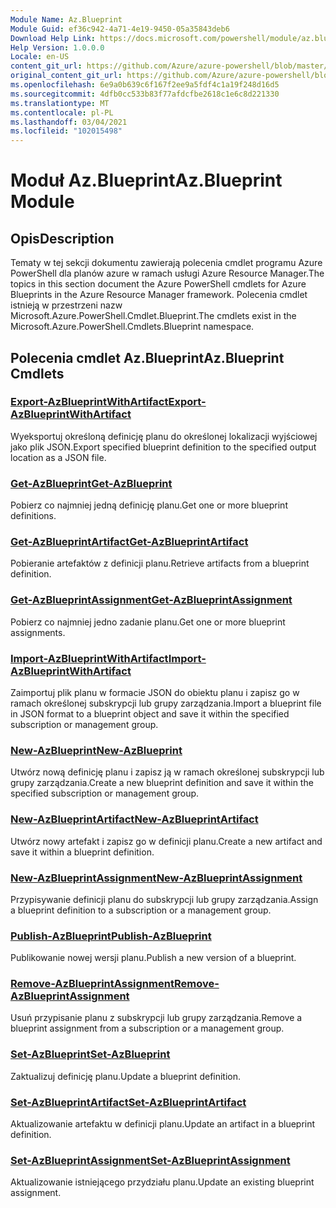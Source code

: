 ```yaml
---
Module Name: Az.Blueprint
Module Guid: ef36c942-4a71-4e19-9450-05a35843deb6
Download Help Link: https://docs.microsoft.com/powershell/module/az.blueprint
Help Version: 1.0.0.0
Locale: en-US
content_git_url: https://github.com/Azure/azure-powershell/blob/master/src/Blueprint/Blueprint/help/Az.Blueprint.md
original_content_git_url: https://github.com/Azure/azure-powershell/blob/master/src/Blueprint/Blueprint/help/Az.Blueprint.md
ms.openlocfilehash: 6e9a0b639c6f167f2ee9a5fdf4c1a19f248d16d5
ms.sourcegitcommit: 4dfb0cc533b83f77afdcfbe2618c1e6c8d221330
ms.translationtype: MT
ms.contentlocale: pl-PL
ms.lasthandoff: 03/04/2021
ms.locfileid: "102015498"
---
```

# <span data-ttu-id="c505b-101">Moduł Az.Blueprint</span><span class="sxs-lookup"><span data-stu-id="c505b-101">Az.Blueprint Module</span></span>
## <span data-ttu-id="c505b-102">Opis</span><span class="sxs-lookup"><span data-stu-id="c505b-102">Description</span></span>
<span data-ttu-id="c505b-103">Tematy w tej sekcji dokumentu zawierają polecenia cmdlet programu Azure PowerShell dla planów azure w ramach usługi Azure Resource Manager.</span><span class="sxs-lookup"><span data-stu-id="c505b-103">The topics in this section document the Azure PowerShell cmdlets for Azure Blueprints in the Azure Resource Manager framework.</span></span> <span data-ttu-id="c505b-104">Polecenia cmdlet istnieją w przestrzeni nazw Microsoft.Azure.PowerShell.Cmdlet.Blueprint.</span><span class="sxs-lookup"><span data-stu-id="c505b-104">The cmdlets exist in the Microsoft.Azure.PowerShell.Cmdlets.Blueprint namespace.</span></span>

## <span data-ttu-id="c505b-105">Polecenia cmdlet Az.Blueprint</span><span class="sxs-lookup"><span data-stu-id="c505b-105">Az.Blueprint Cmdlets</span></span>
### [<span data-ttu-id="c505b-106">Export-AzBlueprintWithArtifact</span><span class="sxs-lookup"><span data-stu-id="c505b-106">Export-AzBlueprintWithArtifact</span></span>](Export-AzBlueprintWithArtifact.md)
<span data-ttu-id="c505b-107">Wyeksportuj określoną definicję planu do określonej lokalizacji wyjściowej jako plik JSON.</span><span class="sxs-lookup"><span data-stu-id="c505b-107">Export specified blueprint definition to the specified output location as a JSON file.</span></span> 

### [<span data-ttu-id="c505b-108">Get-AzBlueprint</span><span class="sxs-lookup"><span data-stu-id="c505b-108">Get-AzBlueprint</span></span>](Get-AzBlueprint.md)
<span data-ttu-id="c505b-109">Pobierz co najmniej jedną definicję planu.</span><span class="sxs-lookup"><span data-stu-id="c505b-109">Get one or more blueprint definitions.</span></span>

### [<span data-ttu-id="c505b-110">Get-AzBlueprintArtifact</span><span class="sxs-lookup"><span data-stu-id="c505b-110">Get-AzBlueprintArtifact</span></span>](Get-AzBlueprintArtifact.md)
<span data-ttu-id="c505b-111">Pobieranie artefaktów z definicji planu.</span><span class="sxs-lookup"><span data-stu-id="c505b-111">Retrieve artifacts from a blueprint definition.</span></span>

### [<span data-ttu-id="c505b-112">Get-AzBlueprintAssignment</span><span class="sxs-lookup"><span data-stu-id="c505b-112">Get-AzBlueprintAssignment</span></span>](Get-AzBlueprintAssignment.md)
<span data-ttu-id="c505b-113">Pobierz co najmniej jedno zadanie planu.</span><span class="sxs-lookup"><span data-stu-id="c505b-113">Get one or more blueprint assignments.</span></span>

### [<span data-ttu-id="c505b-114">Import-AzBlueprintWithArtifact</span><span class="sxs-lookup"><span data-stu-id="c505b-114">Import-AzBlueprintWithArtifact</span></span>](Import-AzBlueprintWithArtifact.md)
<span data-ttu-id="c505b-115">Zaimportuj plik planu w formacie JSON do obiektu planu i zapisz go w ramach określonej subskrypcji lub grupy zarządzania.</span><span class="sxs-lookup"><span data-stu-id="c505b-115">Import a blueprint file in JSON format to a blueprint object and save it within the specified subscription or management group.</span></span>

### [<span data-ttu-id="c505b-116">New-AzBlueprint</span><span class="sxs-lookup"><span data-stu-id="c505b-116">New-AzBlueprint</span></span>](New-AzBlueprint.md)
<span data-ttu-id="c505b-117">Utwórz nową definicję planu i zapisz ją w ramach określonej subskrypcji lub grupy zarządzania.</span><span class="sxs-lookup"><span data-stu-id="c505b-117">Create a new blueprint definition and save it within the specified subscription or management group.</span></span>

### [<span data-ttu-id="c505b-118">New-AzBlueprintArtifact</span><span class="sxs-lookup"><span data-stu-id="c505b-118">New-AzBlueprintArtifact</span></span>](New-AzBlueprintArtifact.md)
<span data-ttu-id="c505b-119">Utwórz nowy artefakt i zapisz go w definicji planu.</span><span class="sxs-lookup"><span data-stu-id="c505b-119">Create a new artifact and save it within a blueprint definition.</span></span>

### [<span data-ttu-id="c505b-120">New-AzBlueprintAssignment</span><span class="sxs-lookup"><span data-stu-id="c505b-120">New-AzBlueprintAssignment</span></span>](New-AzBlueprintAssignment.md)
<span data-ttu-id="c505b-121">Przypisywanie definicji planu do subskrypcji lub grupy zarządzania.</span><span class="sxs-lookup"><span data-stu-id="c505b-121">Assign a blueprint definition to a subscription or a management group.</span></span>

### [<span data-ttu-id="c505b-122">Publish-AzBlueprint</span><span class="sxs-lookup"><span data-stu-id="c505b-122">Publish-AzBlueprint</span></span>](Publish-AzBlueprint.md)
<span data-ttu-id="c505b-123">Publikowanie nowej wersji planu.</span><span class="sxs-lookup"><span data-stu-id="c505b-123">Publish a new version of a blueprint.</span></span>

### [<span data-ttu-id="c505b-124">Remove-AzBlueprintAssignment</span><span class="sxs-lookup"><span data-stu-id="c505b-124">Remove-AzBlueprintAssignment</span></span>](Remove-AzBlueprintAssignment.md)
<span data-ttu-id="c505b-125">Usuń przypisanie planu z subskrypcji lub grupy zarządzania.</span><span class="sxs-lookup"><span data-stu-id="c505b-125">Remove a blueprint assignment from a subscription or a management group.</span></span>

### [<span data-ttu-id="c505b-126">Set-AzBlueprint</span><span class="sxs-lookup"><span data-stu-id="c505b-126">Set-AzBlueprint</span></span>](Set-AzBlueprint.md)
<span data-ttu-id="c505b-127">Zaktualizuj definicję planu.</span><span class="sxs-lookup"><span data-stu-id="c505b-127">Update a blueprint definition.</span></span>

### [<span data-ttu-id="c505b-128">Set-AzBlueprintArtifact</span><span class="sxs-lookup"><span data-stu-id="c505b-128">Set-AzBlueprintArtifact</span></span>](Set-AzBlueprintArtifact.md)
<span data-ttu-id="c505b-129">Aktualizowanie artefaktu w definicji planu.</span><span class="sxs-lookup"><span data-stu-id="c505b-129">Update an artifact in a blueprint definition.</span></span>

### [<span data-ttu-id="c505b-130">Set-AzBlueprintAssignment</span><span class="sxs-lookup"><span data-stu-id="c505b-130">Set-AzBlueprintAssignment</span></span>](Set-AzBlueprintAssignment.md)
<span data-ttu-id="c505b-131">Aktualizowanie istniejącego przydziału planu.</span><span class="sxs-lookup"><span data-stu-id="c505b-131">Update an existing blueprint assignment.</span></span>

